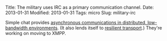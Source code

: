 Title: The military uses IRC as a primary communication channel.
Date: 2013-01-31
Modified: 2013-01-31
Tags: micro
Slug: military-irc

Simple chat provides [asynchronous communications in distributed, low-bandwidth environments](https://publicintelligence.net/tactical-chat/). (It also lends itself to [resilient transport](/2012/11/resilient-communications-continuous-wave-radio/).) They're working on moving to XMPP.

